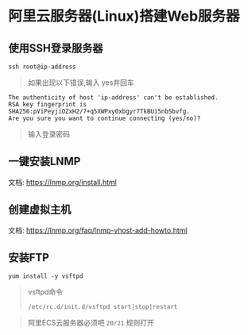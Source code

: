 # 阿里云服务器(Linux)搭建Web服务器

## 使用SSH登录服务器

```shell
ssh root@ip-address
```

> 如果出现以下错误,输入 yes并回车

```
The authenticity of host 'ip-address' can't be established.
RSA key fingerprint is SHA256:pViPeyjiOZxH2/7+q5XWPxy0xbgyr7TkBUi5nbSbvfg.
Are you sure you want to continue connecting (yes/no)? 
```

>  输入登录密码



## 一键安装LNMP

文档: https://lnmp.org/install.html

## 创建虚拟主机

文档: https://lnmp.org/faq/lnmp-vhost-add-howto.html

## 安装FTP

```shell
yum install -y vsftpd
```

>  vsftpd命令
>
> ```shell
> /etc/rc.d/init.d/vsftpd start|stop|restart  
> ```



> 阿里ECS云服务器必须吧 `20/21` 规则打开